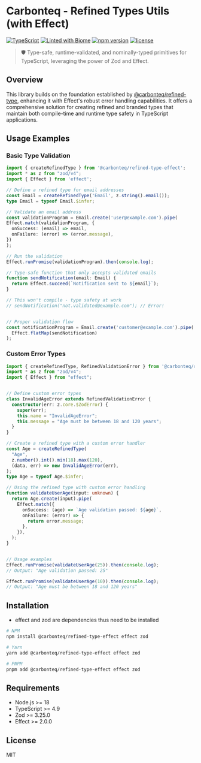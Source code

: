 # Carbonteq - Refined Types Utils (with Effect)

[![TypeScript](https://img.shields.io/badge/%3C%2F%3E-TypeScript-%230074c1.svg)](https://www.typescriptlang.org/)
[![Linted with Biome](https://img.shields.io/badge/Linted_with-Biome-60a5fa?style=flat&logo=biome)](https://biomejs.dev)
[![npm version](https://img.shields.io/npm/v/@carbonteq/refined-type-effect.svg)](https://www.npmjs.com/package/@carbonteq/refined-type-effect)
[![license](https://img.shields.io/npm/l/@carbonteq/refined-type-effect.svg)](https://github.com/carbonteq/refined-type-effect/blob/main/LICENSE)


> 🛡️ Type-safe, runtime-validated, and nominally-typed primitives for TypeScript, leveraging the power of Zod and Effect.

## Overview

This library builds on the foundation established by [@carbonteq/refined-type](https://github.com/carbonteq/refined-type), enhancing it with Effect's robust error handling capabilities. It offers a comprehensive solution for creating refined and branded types that maintain both compile-time and runtime type safety in TypeScript applications.

## Usage Examples

### Basic Type Validation

```typescript
import { createRefinedType } from '@carbonteq/refined-type-effect';
import * as z from "zod/v4";
import { Effect } from 'effect';

// Define a refined type for email addresses
const Email = createRefinedType('Email', z.string().email());
type Email = typeof Email.$infer;

// Validate an email address
const validationProgram = Email.create('user@example.com').pipe(
Effect.match(validationProgram, {
  onSuccess: (email) => email,
  onFailure: (error) => (error.message),
})
);

// Run the validation
Effect.runPromise(validationProgram).then(console.log);

// Type-safe function that only accepts validated emails
function sendNotification(email: Email) {
  return Effect.succeed(`Notification sent to ${email}`);
}

// This won't compile - type safety at work
// sendNotification("not.validated@example.com"); // Error!


// Proper validation flow
const notificationProgram = Email.create('customer@example.com').pipe(
  Effect.flatMap(sendNotification)
);
```

### Custom Error Types

```typescript
import { createRefinedType, RefinedValidationError } from '@carbonteq/refined-type-effect';
import * as z from "zod/v4";
import { Effect } from "effect";


// Define custom error types
class InvalidAgeError extends RefinedValidationError {
  constructor(err: z.core.$ZodError) {
    super(err);
    this.name = "InvalidAgeError";
    this.message = "Age must be between 18 and 120 years";
  }
}

// Create a refined type with a custom error handler
const Age = createRefinedType(
  "Age",
  z.number().int().min(18).max(120),
  (data, err) => new InvalidAgeError(err),
);
type Age = typeof Age.$infer;

// Using the refined type with custom error handling
function validateUserAge(input: unknown) {
  return Age.create(input).pipe(
    Effect.match({
      onSuccess: (age) => `Age validation passed: ${age}`,
      onFailure: (error) => {
        return error.message;
      },
    }),
  );
}


// Usage examples
Effect.runPromise(validateUserAge(25)).then(console.log);
// Output: "Age validation passed: 25"

Effect.runPromise(validateUserAge(10)).then(console.log);
// Output: "Age must be between 18 and 120 years"


```

## Installation
* effect  and zod are dependencies thus need to be installed
```bash
# NPM
npm install @carbonteq/refined-type-effect effect zod

# Yarn
yarn add @carbonteq/refined-type-effect effect zod

# PNPM
pnpm add @carbonteq/refined-type-effect effect zod
```

## Requirements


- Node.js >= 18
- TypeScript >= 4.9
- Zod >= 3.25.0
- Effect >= 2.0.0

## License

MIT
